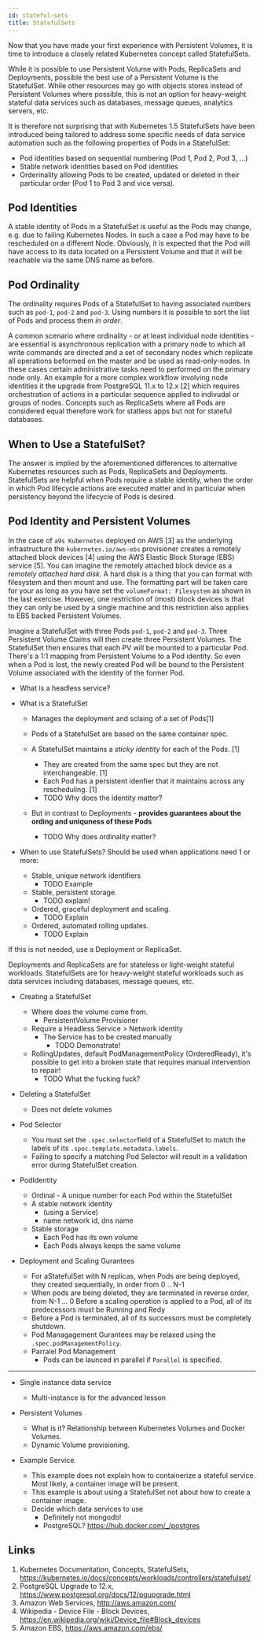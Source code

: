 ```yaml
---
id: stateful-sets
title: StatefulSets
---
```


Now that you have made your first experience with Persistent Volumes, it is time to introduce a closely related Kubernetes concept called StatefulSets.

While it is possible to use Persistent Volume with Pods, ReplicaSets and Deployments, possible the best use of a Persistent Volume is the StatefulSet. While other resources may go with objects stores instead of Persistent Volumes where possible, this is not an option for heavy-weight stateful data services such as databases, message queues, analytics servers, etc.

It is therefore not surprising that with Kubernetes 1.5 StatefulSets have been introduced being tailored to address some specific needs of data service automation such as the following properties of Pods in a StatefulSet:

* Pod identities based on sequential numbering (Pod 1, Pod 2, Pod 3, ...)
* Stable network identities based on Pod identities
* Orderinality allowing Pods to be created, updated or deleted in their particular order (Pod 1 to Pod 3 and vice versa).

## Pod Identities

A stable identity of Pods in a StatefulSet is useful as the Pods may change, e.g. due to failing Kubernetes Nodes. In such a case a Pod may have to be rescheduled on a different Node. Obviously, it is expected that the Pod will have access to its data located on a Persistent Volume and that it will be reachable via the same DNS name as before.

## Pod Ordinality

The ordinality requires Pods of a StatefulSet to having associated numbers such as `pod-1`, `pod-2` and `pod-3`. Using numbers it is possible to sort the list of Pods and process them *in order*. 

A common scenario where ordinality - or at least individual node identities - are essential is asynchronous replication with a primary node to which all write commands are directed and a set of secondary nodes which replicate all operations beformed on the master and be used as read-only-nodes. In these cases certain administrative tasks need to performed on the primary node only. An example for a more complex workflow involving node identities it the upgrade from PostgreSQL 11.x to 12.x [2] which requires orchestration of actions in a particular sequence applied to indivudal or groups of nodes. Concepts such as ReplicaSets where all Pods are considered equal therefore work for statless apps but not for stateful databases.

## When to Use a StatefulSet?

The answer is implied by the aforementioned differences to alternative Kubernetes resources such as Pods, ReplicaSets and Deployments. 
StatefulSets are helpful when Pods require a stable identity, when the order in which Pod lifecycle actions are executed matter and in particular when persistency beyond the lifecycle of Pods is desired.

## Pod Identity and Persistent Volumes

In the case of `a9s Kubernetes` deployed on AWS [3] as the underlying infrastructure the `kubernetes.io/aws-ebs` provisioner creates a remotely attached block devices [4] using the AWS Elastic Block Storage (EBS) service [5]. You can imagine the remotely attached block device as a *remotely attached hard disk*. A hard disk is a thing that you can format with filesystem and then mount and use. The formatting part will be taken care for your as long as you have set the `volumeFormat: Filesystem` as shown in the last exercise.
However, one restriction of (most) block devices is that they can only be used by a single machine and this restriction also applies to EBS backed Persistent Volumes.

Imagine a StatefulSet with three Pods `pod-1`, `pod-2` and `pod-3`. Three Persistent Volume Claims will then create three Persistent Volumes. The StatefulSet then ensures that each PV will be mounted to a particular Pod. There's a 1:1 mapping from Persistent Volume to a Pod identity. So even when a Pod is lost, the newly created Pod will be bound to the Persistent Volume associated with the identity of the former Pod.

* What is a headless service?

* What is a StatefulSet
    * Manages the deployment and sclaing of a set of Pods[1]

    * Pods of a StatefulSet are based on the same container spec.
    * A StatefulSet maintains a *sticky identity* for each of the Pods. [1]
        * They are created from the same spec but they are not interchangeable. [1]
        * Each Pod has a persistent idenfier that it maintains across any rescheduling. [1]
        * TODO Why does the identity matter?
    * But in contrast to Deployments - **provides guarantees about the ording and uniquness of these Pods**
        * TODO Why does ordinality matter?

* When to use StatefulSets? Should be used when applications need 1 or more:
    * Stable, unique network identifiers
        * TODO Example
    * Stable, persistent storage.
        * TODO explain!
    * Ordered, graceful deployment and scaling.
        * TODO Explain
    * Ordered, automated rolling updates.
        * TODO Explain

If this is not needed, use a Deployment or ReplicaSet.

Deployments and ReplicaSets are for stateless or light-weight stateful workloads.
StatefulSets are for heavy-weight stateful workloads such as data services including databases, message queues, etc.

* Creating a StatefulSet
    * Where does the volume come from.
        * PersistentVolume Provisioner
    * Require a Headless Service > Network identity
        * The Service has to be created manually
            * TODO Demonstrate!
    * RollingUpdates, default PodManagementPolicy (OrderedReady), it's possible to get into a broken state that requires manual intervention to repair!
        * TODO What the fucking fuck?

* Deleting a StatefulSet
    * Does not delete volumes

* Pod Selector
    * You must set the `.spec.selector`field of a StatefulSet to match the labels of its `.spec.template.metadata.labels`.
    * Failing to specify a matching Pod Selector will result in a validation error during StatefulSet creation.

* PodIdentity
    * Ordinal - A unique number for each Pod within the StatefulSet
    * A stable network identity 
        * (using a Service)
        * name network id, dns name
    * Stable storage
        * Each Pod has its own volume
        * Each Pods always keeps the same volume

* Deployment and Scaling Gurantees
    * For aStatefulSet with N replicas, when Pods are being deployed, they created sequentially, in order from 0 .. N-1
    * When pods are being deleted, they are terminated in reverse order, from N-1 ... 0
    Before a scaling operation is applied to a Pod, all of its predecessors must be Running and Redy
    * Before a Pod is terminated, all of its successors must be completely shutdown.
    * Pod Managagement Gurantees may be relaxed using the `.spec.podManagementPolicy`.
    * Parralel Pod Management
        * Pods can be launced in parallel if `Parallel` is specified.

******************

* Single instance data service
    * Multi-instance is for the advanced lesson
* Persistent Volumes
    * What is it? Relationship between Kubernetes Volumes and Docker Volumes.
    * Dynamic Volume provisioning.

* Example Service.
    * This example does not explain how to containerize a stateful service. Most likely, a container image will be present.
    * This example is about using a StatefulSet not about how to create a container image.
    * Decide which data services to use
        * Definitely not mongodb!
        * PostgreSQL?
            https://hub.docker.com/_/postgres

## Links
1. Kubernetes Documentation, Concepts, StatefulSets, https://kubernetes.io/docs/concepts/workloads/controllers/statefulset/
2. PostgreSQL Upgrade to 12.x, https://www.postgresql.org/docs/12/pgupgrade.html
3. Amazon Web Services, http://aws.amazon.com/
4. Wikipedia - Device File - Block Devices, https://en.wikipedia.org/wiki/Device_file#Block_devices
5. Amazon EBS, https://aws.amazon.com/ebs/